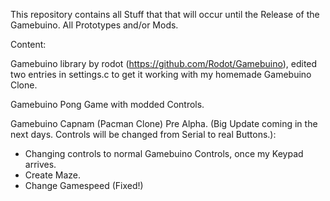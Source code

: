 This repository contains all Stuff that that will occur until the Release of the Gamebuino. All Prototypes and/or Mods. 

Content:

Gamebuino library by rodot (https://github.com/Rodot/Gamebuino), edited two entries in settings.c to get it working with my homemade Gamebuino Clone.

Gamebuino Pong Game with modded Controls.

Gamebuino Capnam (Pacman Clone) Pre Alpha. (Big Update coming in the next days. Controls will be changed from Serial to real Buttons.):
- Changing controls to normal Gamebuino Controls, once my Keypad arrives.
- Create Maze.
- Change Gamespeed (Fixed!)
